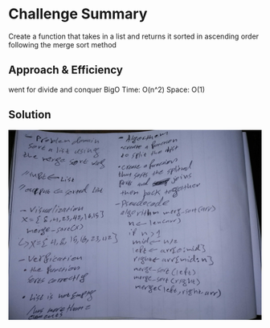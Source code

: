 # Challenge Summary
Create a function that takes in a list and returns it sorted in ascending order following the merge sort method


## Approach & Efficiency
went for divide and conquer
BigO
Time: O(n^2)
Space: O(1)
## Solution
![img](../../../assests/merge_sort_readme.jpg)
